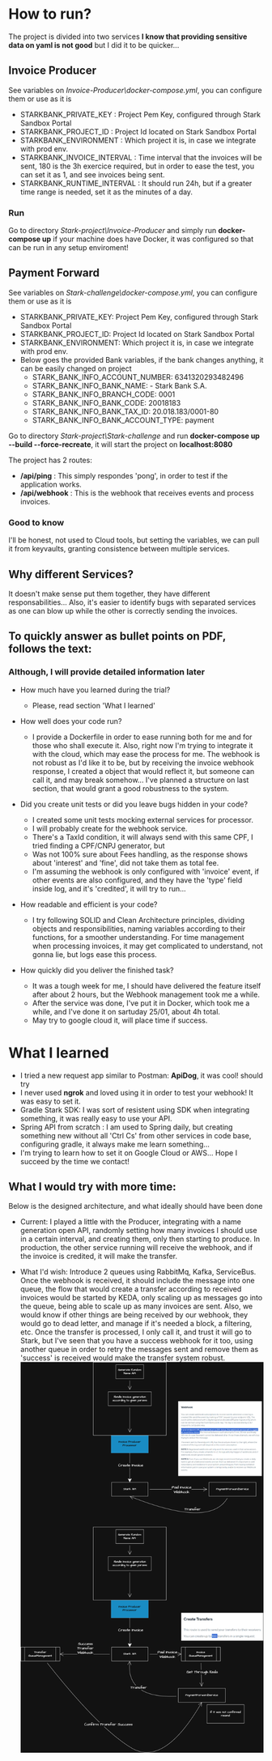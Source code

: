 # How to run?

The project is divided into two services
**I know that providing sensitive data on yaml is not good** but I did it to be quicker...

## Invoice Producer

See variables on *Invoice-Producer\docker-compose.yml*, you can configure them or use as it is

- STARKBANK_PRIVATE_KEY : Project Pem Key, configured through Stark Sandbox Portal
- STARKBANK_PROJECT_ID : Project Id located on Stark Sandbox Portal
- STARKBANK_ENVIRONMENT : Which project it is, in case we integrate with prod env.
- STARKBANK_INVOICE_INTERVAL : Time interval that the invoices will be sent, 180 is the 3h exercice required, but in order to ease the test, you can set it as 1, and see invoices being sent.
- STARKBANK_RUNTIME_INTERVAL : It should run 24h, but if a greater time range is needed, set it as the minutes of a day.

### Run
Go to directory *Stark-project\Invoice-Producer* and simply run **docker-compose up** if your machine does have Docker, it was configured so that can be run in any setup enviroment!

## Payment Forward
See variables on *Stark-challenge\docker-compose.yml*, you can configure them or use as it is
  - STARKBANK_PRIVATE_KEY: Project Pem Key, configured through Stark Sandbox Portal
  - STARKBANK_PROJECT_ID: Project Id located on Stark Sandbox Portal
  - STARKBANK_ENVIRONMENT: Which project it is, in case we integrate with prod env.
  - Below goes the provided Bank variables, if the bank changes anything, it can be easily changed on project
    - STARK_BANK_INFO_ACCOUNT_NUMBER: 6341320293482496
    - STARK_BANK_INFO_BANK_NAME: - Stark Bank S.A.
    - STARK_BANK_INFO_BRANCH_CODE: 0001
    - STARK_BANK_INFO_BANK_CODE: 20018183
    - STARK_BANK_INFO_BANK_TAX_ID: 20.018.183/0001-80
    - STARK_BANK_INFO_BANK_ACCOUNT_TYPE: payment

Go to directory *Stark-project\Stark-challenge* and run **docker-compose up --build --force-recreate**, it will start the project on **localhost:8080**

The project has 2 routes:
- **/api/ping** : This simply respondes 'pong', in order to test if the application works.
- **/api/webhook** : This is the webhook that receives events and process invoices.

### Good to know

I'll be honest, not used to Cloud tools, but setting the variables, we can pull it from keyvaults, granting consistence between multiple services.

## Why different Services?

It doesn't make sense put them together, they have different responsabilities...
Also, it's easier to identify bugs with separated services as one can blow up while the other is correctly sending the invoices.

## To quickly answer as bullet points on PDF, follows the text:
### Although, I will provide detailed information later

- How much have you learned during the trial?
  - Please, read section 'What I learned'

- How well does your code run?
  - I provide a Dockerfile in order to ease running both for me and for those who shall execute it.
  Also, right now I'm trying to integrate it with the cloud, which may ease the process for me.
  The webhook is not robust as I'd like it to be, but by receiving the invoice webhook response, I created a object that would reflect it,
  but someone can call it, and may break somehow... I've planned a structure on last section, that would grant a good robustness to the system.

- Did you create unit tests or did you leave bugs hidden in your code?
  - I created some unit tests mocking external services for processor.
  - I will probably create for the webhook service.
  - There's a TaxId condition, it will always send with this same CPF, I tried finding a CPF/CNPJ generator, but
  - Was not 100% sure about Fees handling, as the response shows about 'interest' and 'fine', did not take them as total fee.
  - I'm assuming the webhook is only configured with 'invoice' event, if other events are also configured, and they have the 'type' field inside log, and it's 'credited', it will try to run...

- How readable and efficient is your code?
  - I try following SOLID and Clean Architecture principles, dividing objects and responsibilities, naming variables according to their functions, for a smoother understanding.
  For time management when processing invoices, it may get complicated to understand, not gonna lie, but logs ease this process.

- How quickly did you deliver the finished task?
  - It was a tough week for me, I should have delivered the feature itself after about 2 hours, but the Webhook management took me a while.
  - After the service was done, I've put it in Docker, which took me a while, and I've done it on sartuday 25/01, about 4h total.
  - May try to google cloud it, will place time if success.

# What I learned

- I tried a new request app similar to Postman: **ApiDog**, it was cool! should try
- I never used **ngrok** and loved using it in order to test your webhook! It was easy to set it.
- Gradle Stark SDK: I was sort of resistent using SDK when integrating something, it was really easy to use your API.
- Spring API from scratch : I am used to Spring daily, but creating something new without all 'Ctrl Cs' from other services in code base, configuring gradle, it always make me learn something...
- I'm trying to learn how to set it on Google Cloud or AWS... Hope I succeed by the time we contact!

## What I would try with more time:

Below is the designed architecture, and what ideally should have been done

- Current: I played a little with the Producer, integrating with a name generation open API, randomly setting how many invoices I should use in a certain interval, and creating them, only then starting to produce. In production, the other service running will receive the webhook, and if the invoice is credited, it will make the transfer.

- What I'd wish: Introduce 2 queues using RabbitMq, Kafka, ServiceBus. Once the webhook is received, it should include the message into one queue, the flow that would create a transfer according to received invoices would be started by KEDA, only scaling up as messages go into the queue, being able to scale up as many invoices are sent. Also, we would know if other things are being received by our webhook, they would go to dead letter, and manage if it's needed a block, a filtering, etc.
Once the transfer is processed, I only call it, and trust it will go to Stark, but I've seen that you have a success webhook for it too, using another queue in order to retry the messages sent and remove them as 'success' is received would make the transfer system robust.
![Architecture](Stark.drawio.png)
